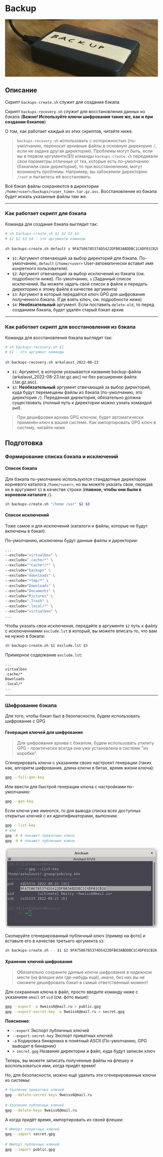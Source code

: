 # Backup

![Script for Backup](_assert/backup.png)

## Описание

Скрипт `backups-create.sh` служит для создания бэкапа

Скрипт `backups-recovery.sh` служит для восстановления данных из бэкапа (**Важно! Используйте ключи шифрования такие же, как и при создании бэкапов**)

О том, как работает каждый из этих скриптов, читайте ниже.

> `backups-recovery.sh` использовать с осторожностью (по-умолчанию, переносит архивные файлы в основную дирекорию `/`, если не задана другая директория). Проблемы могут быть, если вы в первом аргументе($1) команды `backups-create.sh` передавали свои параметры отличные от тех, которые есть по-умолчанию (бэкапили свои директории), то при восстановлении, могут возникнуть проблемы. Например, вы забэкапили директорию `/root` и пытаетесь её восстановить.

Всё бэкап файлы сохраняются в директории `/home/<user>/backups/<user_time>.tar.gz.asc`. Восстановление из бэкапа будет искать указанные файлы там же.

---

### Как работает скрипт для бэкапа

Команда для создания бэкапа выглядит так:

```bash
# sh backups-create.sh $1 $2 $3 $4
# $1 $2 $3 $4 - это аргументы команды

sh backups-create.sh default s 9FA7506785374D5422DFB03ABDDBC1C4DF01CB26
```

- `$1`: Аргумент отвечающий за выбор директорий для бэкапа. По-умолчанию, `default` (`/home/<user>` User-автоматически вставит имя конретного пользователя).
- `$2`: Аргумент отвечающий за выбор исключений  из бэкапа (см. подробности ниже). По-умолчанию, `s` (Заданный список исключений. Вы можете задать свой список в файле и передать директорию к этому файле в качестве аргумента)
- `$3`: Аргумент в который передаётся ключ GPG для шифрования полученного бэкапа. (Где взять ключ, см. подробности ниже)
- `$4`: **Необязательный** аргумент. Если поставить `delete-old`, то перед созданием бэкапа, будет удалён старый бэкап архив
---

### Как работает скрипт для восстановления из бэкапа

Команда для восстановления бэкапа выглядит так:

```bash
# sh backups-recovery.sh $1
# $1 - это аргумент команды

sh backups-recovery.sh arkalaust_2022-08-23
```

- `$1`: Аргумент, в котором указывается название backup-файла (arkalaust_2022-08-23.tar.gz.asc) но без расширения файла (.tar.gz.asc).
- `$2`: **Необязательный** аргумент отвечающий за выбор директорий, куда будут перемещены файлы из бэкапа (по-умолчанию, это директория `/`). Переданная директория, обязательно должна существовать (полный путь к директории можно узнать командой `pwd`).

>При дешифровки архива GPG ключом, будет автоматически применён ключ в вашей системе. Как импортировать GPG ключ в систему, читайте ниже



## Подготовка

### Формирование списка бэкапа и исключений

#### **Список бэкапа**

Для бэкапа по-умолчанию используются стандартные директории корневого каталога `/home/<user>`, но вы можете указать свои, передав их в аругумент `$1` в качестве строки (**главное, чтобы они были в корневом каталоге `/`**).

```bash
sh backups-create.sh "/home /usr" $2 $3
```

#### **Список исключений**

Тоже самое и для исключений (каталоги и файлы, которые не будут включены в бэкап).

По-умолчанию, исключены будут данные файлы и директории:

```bash
...
--exclude="virtualbox" \
--exclude=".cache/*" \
--exclude="*Cache*/*" \
--exclude="backups" \
--exclude="downloads" \
--exclude="*tmp/*" \
--exclude="Downloads" \
--exclude="Documents" \
--exclude="Pictures" \
--exclude=".Trash" \
--exclude=".local/*" \
--exclude="virtualbox" \
...
```

Чтобы указать свои исключения, передайте в аргументе `$2` путь к файлу с исключенниями `exclude.lst` в который, вы можете вписать то, что вам не нужно в бэкапе:

```bash
sh backups-create.sh $1 exclude.lst $3
```

Примерное содержание `exclude.lst`:

```text
...
virtualbox
.cache/*
Downloads
.local/*
...
```

---

### Шифрование бэкапа

Для того, чтобы бэкап был в безопасности, будем использовать шифрование с GPG 

#### Генерация ключей для шифрования

> Для шифрования архива с бэкапом, будем использовать утилиту GPG - практически всегда она уже установлена в системе "из коробки".

Сгенерировать ключи с указанием своих настроект генерации (таких как, алгоритм шифрования, длина ключи в битах, время жизни ключа):

```bash
gpg --full-gen-key 
```

Или ввести для быстрой генерации ключа с настройками по-умолчанию:

```bash
gpg --gen-key
```

Если ключи уже имеются, то для вывода списка всех доступных открытых ключей с их идентификаторами, выполним:

```bash
gpg --list-key
# или
gpg -K # покажет приватные ключи
gpg -k # покажет публичные ключи
```

![keys](_assert/keys.png)

Скопируйте сгенерированный публичный ключ (пример на фото) и вставьте его в качестве третьего аргумента `$3`:

```bash
sh backups-create.sh -- $1 $2 9FA7506785374D5422DFB03ABDDBC1C4DF01CB26
```

#### Хранение ключей шифрования

> Обязательно сохраните данные ключи шифрования в надежном месте (на флешке или где-нибудь ещё), иначе, без них вы не сможете дешифровать бэкап в самый ответственный момент!

Для сохранения ключа в файл, просто введите команду ниже с указанием `email` от `uid` (см. фото выше):

```bash
gpg --export -a 9weiss6@mail.ru > public.gpg
gpg --export-secret-key -a 9weiss6@mail.ru > secret.gpg
```

**Пояснение**:
- `--export` Экспорт публичных ключей
- `--export-secret-key` Экспорт приватных ключей
- `-a` Кодировка бинарника в понятный ASCII (По-умолчанию, GPG выводит в бинарник)
- `> secret.gpg` Название директории и файл, куда будут записан ключ

Теперь, вы можете записать полученные файлы на флешку и воспользоваться ими, когда придёт время! 

Но, для безопасности, можно ещё удалить эти сгенерированные ключи из системы:

```bash
# Удаление приватных ключей
gpg --delete-secret-keys 9weiss6@mail.ru

# Удаление публичных ключей
gpg --delete-keys 9weiss6@mail.ru
```

А когда придёт время, импортировать из своей флешки:

```bash
# Импорт секретных ключей
gpg --import secret.gpg

# Импорт публичных ключей
gpg --import public.gpg
```
